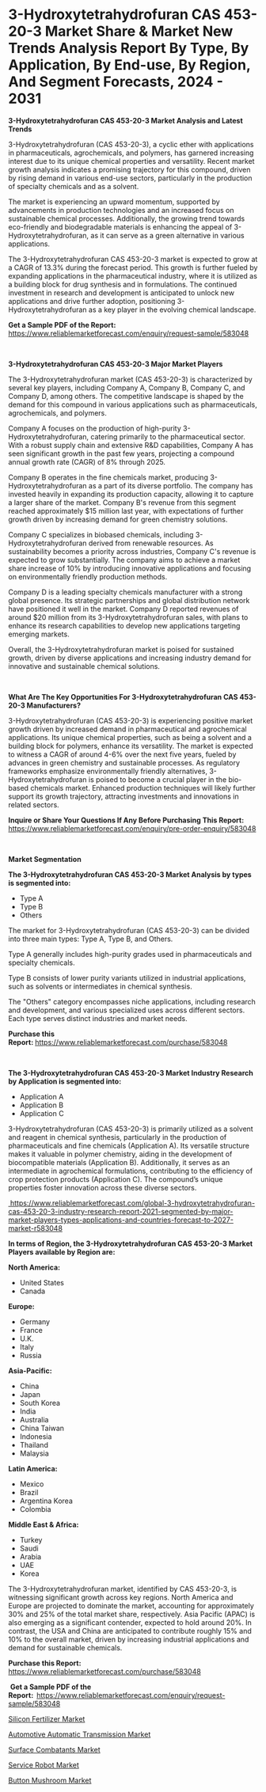 <p><h1>3-Hydroxytetrahydrofuran CAS 453-20-3 Market Share & Market New Trends Analysis Report By Type, By Application, By End-use, By Region, And Segment Forecasts, 2024 - 2031</h1></p><p><strong>3-Hydroxytetrahydrofuran CAS 453-20-3 Market Analysis and Latest Trends</strong></p>
<p><p>3-Hydroxytetrahydrofuran (CAS 453-20-3), a cyclic ether with applications in pharmaceuticals, agrochemicals, and polymers, has garnered increasing interest due to its unique chemical properties and versatility. Recent market growth analysis indicates a promising trajectory for this compound, driven by rising demand in various end-use sectors, particularly in the production of specialty chemicals and as a solvent.</p><p>The market is experiencing an upward momentum, supported by advancements in production technologies and an increased focus on sustainable chemical processes. Additionally, the growing trend towards eco-friendly and biodegradable materials is enhancing the appeal of 3-Hydroxytetrahydrofuran, as it can serve as a green alternative in various applications.</p><p>The 3-Hydroxytetrahydrofuran CAS 453-20-3 market is expected to grow at a CAGR of 13.3% during the forecast period. This growth is further fueled by expanding applications in the pharmaceutical industry, where it is utilized as a building block for drug synthesis and in formulations. The continued investment in research and development is anticipated to unlock new applications and drive further adoption, positioning 3-Hydroxytetrahydrofuran as a key player in the evolving chemical landscape.</p></p>
<p><strong>Get a Sample PDF of the Report:&nbsp;</strong> <a href="https://www.reliablemarketforecast.com/enquiry/request-sample/583048?utm_campaign=1875&utm_medium=2&utm_source=Github&utm_content=ia&utm_term=16122024&utm_id=3-hydroxytetrahydrofuran-cas-453-20-3">https://www.reliablemarketforecast.com/enquiry/request-sample/583048</a></p>
<p>&nbsp;</p>
<p><strong>3-Hydroxytetrahydrofuran CAS 453-20-3 Major Market Players</strong></p>
<p><p>The 3-Hydroxytetrahydrofuran market (CAS 453-20-3) is characterized by several key players, including Company A, Company B, Company C, and Company D, among others. The competitive landscape is shaped by the demand for this compound in various applications such as pharmaceuticals, agrochemicals, and polymers.</p><p>Company A focuses on the production of high-purity 3-Hydroxytetrahydrofuran, catering primarily to the pharmaceutical sector. With a robust supply chain and extensive R&D capabilities, Company A has seen significant growth in the past few years, projecting a compound annual growth rate (CAGR) of 8% through 2025.</p><p>Company B operates in the fine chemicals market, producing 3-Hydroxytetrahydrofuran as a part of its diverse portfolio. The company has invested heavily in expanding its production capacity, allowing it to capture a larger share of the market. Company B's revenue from this segment reached approximately $15 million last year, with expectations of further growth driven by increasing demand for green chemistry solutions.</p><p>Company C specializes in biobased chemicals, including 3-Hydroxytetrahydrofuran derived from renewable resources. As sustainability becomes a priority across industries, Company C's revenue is expected to grow substantially. The company aims to achieve a market share increase of 10% by introducing innovative applications and focusing on environmentally friendly production methods.</p><p>Company D is a leading specialty chemicals manufacturer with a strong global presence. Its strategic partnerships and global distribution network have positioned it well in the market. Company D reported revenues of around $20 million from its 3-Hydroxytetrahydrofuran sales, with plans to enhance its research capabilities to develop new applications targeting emerging markets.</p><p>Overall, the 3-Hydroxytetrahydrofuran market is poised for sustained growth, driven by diverse applications and increasing industry demand for innovative and sustainable chemical solutions.</p></p>
<p>&nbsp;</p>
<p><strong>What Are The Key Opportunities For 3-Hydroxytetrahydrofuran CAS 453-20-3 Manufacturers?</strong></p>
<p><p>3-Hydroxytetrahydrofuran (CAS 453-20-3) is experiencing positive market growth driven by increased demand in pharmaceutical and agrochemical applications. Its unique chemical properties, such as being a solvent and a building block for polymers, enhance its versatility. The market is expected to witness a CAGR of around 4-6% over the next five years, fueled by advances in green chemistry and sustainable processes. As regulatory frameworks emphasize environmentally friendly alternatives, 3-Hydroxytetrahydrofuran is poised to become a crucial player in the bio-based chemicals market. Enhanced production techniques will likely further support its growth trajectory, attracting investments and innovations in related sectors.</p></p>
<p><strong>Inquire or Share Your Questions If Any Before Purchasing This Report:</strong> <a href="https://www.reliablemarketforecast.com/enquiry/pre-order-enquiry/583048?utm_campaign=1875&utm_medium=2&utm_source=Github&utm_content=ia&utm_term=16122024&utm_id=3-hydroxytetrahydrofuran-cas-453-20-3">https://www.reliablemarketforecast.com/enquiry/pre-order-enquiry/583048</a></p>
<p>&nbsp;</p>
<p><strong>Market Segmentation</strong></p>
<p><strong>The 3-Hydroxytetrahydrofuran CAS 453-20-3 Market Analysis by types is segmented into:</strong></p>
<p><ul><li>Type A</li><li>Type B</li><li>Others</li></ul></p>
<p><p>The market for 3-Hydroxytetrahydrofuran (CAS 453-20-3) can be divided into three main types: Type A, Type B, and Others. </p><p>Type A generally includes high-purity grades used in pharmaceuticals and specialty chemicals. </p><p>Type B consists of lower purity variants utilized in industrial applications, such as solvents or intermediates in chemical synthesis.</p><p>The "Others" category encompasses niche applications, including research and development, and various specialized uses across different sectors. Each type serves distinct industries and market needs.</p></p>
<p><strong>Purchase this Report:&nbsp;</strong><a href="https://www.reliablemarketforecast.com/purchase/583048?utm_campaign=1875&utm_medium=2&utm_source=Github&utm_content=ia&utm_term=16122024&utm_id=3-hydroxytetrahydrofuran-cas-453-20-3">https://www.reliablemarketforecast.com/purchase/583048</a></p>
<p>&nbsp;</p>
<p><strong>The 3-Hydroxytetrahydrofuran CAS 453-20-3 Market Industry Research by Application is segmented into:</strong></p>
<p><ul><li>Application A</li><li>Application B</li><li>Application C</li></ul></p>
<p><p>3-Hydroxytetrahydrofuran (CAS 453-20-3) is primarily utilized as a solvent and reagent in chemical synthesis, particularly in the production of pharmaceuticals and fine chemicals (Application A). Its versatile structure makes it valuable in polymer chemistry, aiding in the development of biocompatible materials (Application B). Additionally, it serves as an intermediate in agrochemical formulations, contributing to the efficiency of crop protection products (Application C). The compound’s unique properties foster innovation across these diverse sectors.</p></p>
<p><a href="https://www.reliablemarketforecast.com/global-3-hydroxytetrahydrofuran-cas-453-20-3-industry-research-report-2021-segmented-by-major-market-players-types-applications-and-countries-forecast-to-2027-market-r583048?utm_campaign=1875&utm_medium=2&utm_source=Github&utm_content=ia&utm_term=16122024&utm_id=3-hydroxytetrahydrofuran-cas-453-20-3">&nbsp;https://www.reliablemarketforecast.com/global-3-hydroxytetrahydrofuran-cas-453-20-3-industry-research-report-2021-segmented-by-major-market-players-types-applications-and-countries-forecast-to-2027-market-r583048</a></p>
<p><strong>In terms of Region, the 3-Hydroxytetrahydrofuran CAS 453-20-3 Market Players available by Region are:</strong></p>
<p>
    <p> <strong> North America: </strong>
        <ul>
            <li>United States</li>
            <li>Canada</li>
        </ul>
        </p> 
    <p> <strong> Europe: </strong>
        <ul>
            <li>Germany</li>
            <li>France</li>
            <li>U.K.</li>
            <li>Italy</li>
            <li>Russia</li>
        </ul>
        </p> 
    <p> <strong> Asia-Pacific: </strong>
        <ul>
            <li>China</li>
            <li>Japan</li>
            <li>South Korea</li>
            <li>India</li>
            <li>Australia</li>
            <li>China Taiwan</li>
            <li>Indonesia</li>
            <li>Thailand</li>
            <li>Malaysia</li>
        </ul>
        </p> 
    <p> <strong> Latin America: </strong>
        <ul>
            <li>Mexico</li>
            <li>Brazil</li>
            <li>Argentina Korea</li>
            <li>Colombia</li>
        </ul>
        </p> 
    <p> <strong> Middle East & Africa: </strong>
        <ul>
            <li>Turkey</li>
            <li>Saudi</li>
            <li>Arabia</li>
            <li>UAE</li>
            <li>Korea</li>
        </ul>
    </p>
    </p>
<p><p>The 3-Hydroxytetrahydrofuran market, identified by CAS 453-20-3, is witnessing significant growth across key regions. North America and Europe are projected to dominate the market, accounting for approximately 30% and 25% of the total market share, respectively. Asia Pacific (APAC) is also emerging as a significant contender, expected to hold around 20%. In contrast, the USA and China are anticipated to contribute roughly 15% and 10% to the overall market, driven by increasing industrial applications and demand for sustainable chemicals.</p></p>
<p><strong>Purchase this Report: </strong><a href="https://www.reliablemarketforecast.com/purchase/583048?utm_campaign=1875&utm_medium=2&utm_source=Github&utm_content=ia&utm_term=16122024&utm_id=3-hydroxytetrahydrofuran-cas-453-20-3">https://www.reliablemarketforecast.com/purchase/583048</a></p>
<p>&nbsp;<strong>Get a Sample PDF of the Report:&nbsp;&nbsp;</strong><a href="https://www.reliablemarketforecast.com/enquiry/request-sample/583048?utm_campaign=1875&utm_medium=2&utm_source=Github&utm_content=ia&utm_term=16122024&utm_id=3-hydroxytetrahydrofuran-cas-453-20-3">https://www.reliablemarketforecast.com/enquiry/request-sample/583048</a></p>
<p><strong></strong></p>
<p><p><a href="https://www.linkedin.com/pulse/comprehensive-review-silicon-fertilizer-market-size-revenue-p3xrf?utm_campaign=1875&utm_medium=2&utm_source=Github&utm_content=ia&utm_term=16122024&utm_id=3-hydroxytetrahydrofuran-cas-453-20-3">Silicon Fertilizer Market</a></p><p><a href="https://www.linkedin.com/pulse/automotive-automatic-transmission-market-analysis-highlights-kzdve?utm_campaign=1875&utm_medium=2&utm_source=Github&utm_content=ia&utm_term=16122024&utm_id=3-hydroxytetrahydrofuran-cas-453-20-3">Automotive Automatic Transmission Market</a></p><p><a href="https://www.linkedin.com/pulse/exploring-surface-combatants-market-strategic-insights-k1loe?utm_campaign=1875&utm_medium=2&utm_source=Github&utm_content=ia&utm_term=16122024&utm_id=3-hydroxytetrahydrofuran-cas-453-20-3">Surface Combatants Market</a></p><p><a href="https://www.linkedin.com/pulse/insightful-highlights-service-robot-market-report-qhwme?utm_campaign=1875&utm_medium=2&utm_source=Github&utm_content=ia&utm_term=16122024&utm_id=3-hydroxytetrahydrofuran-cas-453-20-3">Service Robot Market</a></p><p><a href="https://www.linkedin.com/pulse/market-analysis-button-mushroom-trends-share-growth-expected-lbrwe?utm_campaign=1875&utm_medium=2&utm_source=Github&utm_content=ia&utm_term=16122024&utm_id=3-hydroxytetrahydrofuran-cas-453-20-3">Button Mushroom Market</a></p></p>